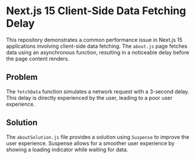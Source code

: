 # Next.js 15 Client-Side Data Fetching Delay

This repository demonstrates a common performance issue in Next.js 15 applications involving client-side data fetching.  The `about.js` page fetches data using an asynchronous function, resulting in a noticeable delay before the page content renders.

## Problem

The `fetchData` function simulates a network request with a 3-second delay.  This delay is directly experienced by the user, leading to a poor user experience.

## Solution

The `aboutSolution.js` file provides a solution using `Suspense` to improve the user experience.  Suspense allows for a smoother user experience by showing a loading indicator while waiting for data.